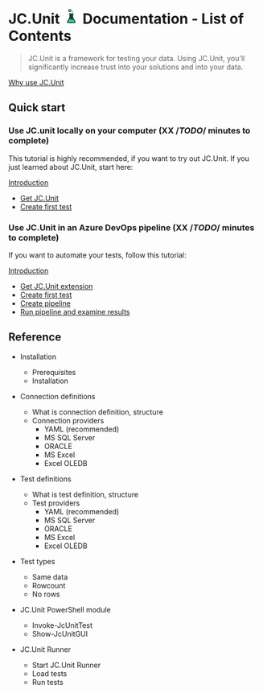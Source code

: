 # JC.Unit ![Logo](Images/media/logo.png) Documentation - List of Contents 

> JC.Unit is a framework for testing your data. Using JC.Unit, you'll significantly increase trust into your solutions and into your data.

[Why use JC.Unit](why-use-jc-unit)

## Quick start

### Use JC.unit locally on your computer (XX /*TODO*/ minutes to complete)

This tutorial is highly recommended, if you want to try out JC.Unit. If you just learned about JC.Unit, start here:

[Introduction](quick-start-local/intro)
* [Get JC.Unit](quick-start-local/get-jc-unit)
* [Create first test](quick-start-local/create-first-test)

### Use JC.Unit in an Azure DevOps pipeline (XX /*TODO*/ minutes to complete)

If you want to automate your tests, follow this tutorial:

[Introduction](quick-start-devops/intro)
* [Get JC.Unit extension](get-jc-unit-extension)
* [Create first test](create-first-test)
* [Create pipeline](create-pipeline)
* [Run pipeline and examine results](run-pipeline)

## Reference

* Installation
    * Prerequisites
    * Installation

* Connection definitions
    * What is connection definition, structure
    * Connection providers
        * YAML (recommended)
        * MS SQL Server
        * ORACLE
        * MS Excel
        * Excel OLEDB

* Test definitions
    * What is test definition, structure
    * Test providers
        * YAML (recommended)
        * MS SQL Server
        * ORACLE
        * MS Excel
        * Excel OLEDB

* Test types
    * Same data
    * Rowcount
    * No rows

* JC.Unit PowerShell module
    * Invoke-JcUnitTest
    * Show-JcUnitGUI

* JC.Unit Runner
    * Start JC.Unit Runner
    * Load tests
    * Run tests
